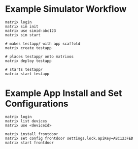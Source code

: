 

# Example Simulator Workflow
```
matrix login
matrix sim init
matrix use simid-abc123
matrix sim start

# makes testapp/ with app scaffold
matrix create testapp

# places testapp/ onto matrixos
matrix deploy testapp

# starts testapp/
matrix start testapp
```

# Example App Install and Set Configurations

```
matrix login
matrix list devices
matrix use <deviceId>

matrix install frontdoor
matrix set config frontdoor settings.lock.apiKey=ABC123FED
matrix start frontdoor
```
